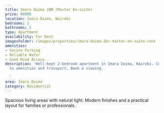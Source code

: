 ```yaml
---
title: Imara Daima 2BR (Master En-suite)
price: 60000
location: Imara Daima, Nairobi
bedrooms: 2
bathrooms: 2
type: Apartment
availability: For Rent
imagesFolder: /images/properties/imara-daima-2br-master-en-suite-rent
amenities:
- Secure Parking
- Reliable Water
- Good Road Access
description: 'Well-kept 2-bedroom apartment in Imara Daima, Nairobi. Convenient access
  to amenities and transport. Book a viewing.

  '
area: Imara Daima
category: Residential
---
```


Spacious living areas with natural light. Modern finishes and a practical layout for families or professionals.
